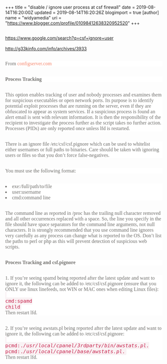 +++
title = "disable / ignore user process at csf firewall"
date = 2019-08-14T16:20:00Z
updated = 2019-08-14T16:20:26Z
blogimport = true 
[author]
	name = "widyamedia"
	uri = "https://www.blogger.com/profile/01098412638320952520"
+++

<br />https://www.google.com/search?q=csf+ignore+user<br /><br />http://g33kinfo.com/info/archives/3933<br /><br /><div style="background-color: white; box-sizing: inherit; color: #6f6e6b; font-family: Merriweather, Georgia, serif; font-size: 16px; margin-bottom: 2em;">From&nbsp;<a href="http://forum.configserver.com/viewtopic.php?t=2059" style="background-color: transparent; box-sizing: inherit; color: #f5876e; text-decoration-line: none;" target="_blank">configserver.com</a></div><div style="background-color: white; box-sizing: inherit; color: #6f6e6b; font-family: Merriweather, Georgia, serif; font-size: 16px; margin-bottom: 2em;"><strong style="box-sizing: inherit;">Process Tracking</strong></div><div style="background-color: white; box-sizing: inherit; color: #6f6e6b; font-family: Merriweather, Georgia, serif; font-size: 16px; margin-bottom: 2em;">This option enables tracking of user and nobody processes and examines them for suspicious executables or open network ports. Its purpose is to identify potential exploit processes that are running on the server, even if they are obfuscated to appear as system services. If a suspicious process is found an alert email is sent with relevant information. It is then the responsibility of the recipient to investigate the process further as the script takes no further action. Processes (PIDs) are only reported once unless lfd is restarted.</div><div style="background-color: white; box-sizing: inherit; color: #6f6e6b; font-family: Merriweather, Georgia, serif; font-size: 16px; margin-bottom: 2em;">There is an ignore file /etc/csf/csf.pignore which can be used to whitelist either usernames or full paths to binaries. Care should be taken with ignoring users or files so that you don’t force false-negatives.</div><div style="background-color: white; box-sizing: inherit; color: #6f6e6b; font-family: Merriweather, Georgia, serif; font-size: 16px; margin-bottom: 2em;">You must use the following format:</div><div style="background-color: white; box-sizing: inherit; color: #6f6e6b; font-family: Merriweather, Georgia, serif; font-size: 16px;"> <li style="box-sizing: inherit;">exe:/full/path/to/file</li><li style="box-sizing: inherit;">user:username</li><li style="box-sizing: inherit;">cmd:command line</li></div><div style="background-color: white; box-sizing: inherit; color: #6f6e6b; font-family: Merriweather, Georgia, serif; font-size: 16px; margin-bottom: 2em;"><span id="more-3933" style="box-sizing: inherit;"></span></div><div style="background-color: white; box-sizing: inherit; color: #6f6e6b; font-family: Merriweather, Georgia, serif; font-size: 16px; margin-bottom: 2em;">The command line as reported in /proc has the trailing null character removed and all other occurrences replaced with a space. So, the line you specify in the file should have space separators for the command line arguments, not null characters. It is strongly recommended that you use command line ignores very carefully as any process can change what is reported to the OS. Don’t list the paths to perl or php as this will prevent detection of suspicious web scripts.</div><div style="background-color: white; box-sizing: inherit; color: #6f6e6b; font-family: Merriweather, Georgia, serif; font-size: 16px; margin-bottom: 2em;"><strong style="box-sizing: inherit;">Process Tracking and csf.pignore</strong></div><div style="background-color: white; box-sizing: inherit; color: #6f6e6b; font-family: Merriweather, Georgia, serif; font-size: 16px; margin-bottom: 2em;">1. If you’re seeing spamd being reported after the latest update and want to ignore it, the following can be added to /etc/csf/csf.pignore (ensure that you ONLY use linux linefeeds, not WIN or MAC ones when editing Linux files):<br style="box-sizing: inherit;" /><code style="background-color: #f9f2f4; border-radius: 4px; box-sizing: inherit; color: #c7254e; font-family: Monaco, Consolas, &quot;Andale Mono&quot;, &quot;DejaVu Sans Mono&quot;, monospace; font-size: 1em; padding: 2px 4px;"><br style="box-sizing: inherit;" />cmd:spamd child</code><br style="box-sizing: inherit;" />Then restart lfd.</div><div style="background-color: white; box-sizing: inherit; color: #6f6e6b; font-family: Merriweather, Georgia, serif; font-size: 16px; margin-bottom: 2em;">2. If you’re seeing awstats.pl being reported after the latest update and want to ignore it, the following can be added to /etc/csf/csf.pignore:<br style="box-sizing: inherit;" /><code style="background-color: #f9f2f4; border-radius: 4px; box-sizing: inherit; color: #c7254e; font-family: Monaco, Consolas, &quot;Andale Mono&quot;, &quot;DejaVu Sans Mono&quot;, monospace; font-size: 1em; padding: 2px 4px;"><br style="box-sizing: inherit;" />pcmd:.*/usr/local/cpanel/3rdparty/bin/awstats\.pl.*<br style="box-sizing: inherit;" />pcmd:.*/usr/local/cpanel/base/awstats\.pl.*</code><br style="box-sizing: inherit;" />Then restart lfd.</div>
